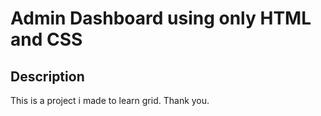 # Admin Dashboard using only HTML and CSS

## Description
This is a project i made to learn grid. Thank you.